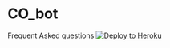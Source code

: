 # CO_bot

Frequent Asked questions 
[![Deploy to Heroku](https://www.herokucdn.com/deploy/button.svg)](https://heroku.com/deploy)
